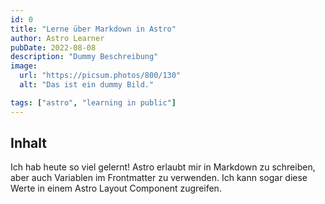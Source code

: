 ```yaml
---
id: 0
title: "Lerne über Markdown in Astro"
author: Astro Learner
pubDate: 2022-08-08
description: "Dummy Beschreibung"
image:
  url: "https://picsum.photos/800/130"
  alt: "Das ist ein dummy Bild."

tags: ["astro", "learning in public"]
---
```


## Inhalt

Ich hab heute so viel gelernt! Astro erlaubt mir in Markdown zu schreiben, aber auch Variablen im Frontmatter zu verwenden. Ich kann sogar diese Werte in einem Astro Layout Component zugreifen.